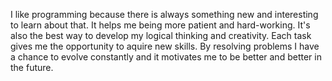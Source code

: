 I like programming because there is always something new and interesting to learn about that. It helps me being more patient and hard-working. It's also the best way to develop my logical thinking and creativity. Each task gives me the opportunity to aquire new skills. By resolving problems I have a chance to evolve constantly and it motivates me to be better and better in the future.